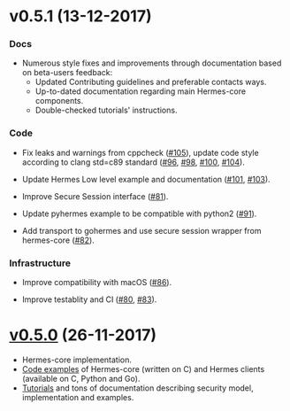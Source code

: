 # v0.5.1 (13-12-2017)

### Docs

* Numerous style fixes and improvements through documentation based on beta-users feedback:
   * Updated Contributing guidelines and preferable contacts ways.
   * Up-to-dated documentation regarding main Hermes-core components.
   * Double-checked tutorials' instructions.

### Code

* Fix leaks and warnings from cppcheck ([#105](https://github.com/cossacklabs/hermes-core/pull/105)), update code style according to clang std=c89 standard ([#96](https://github.com/cossacklabs/hermes-core/pull/96), [#98](https://github.com/cossacklabs/hermes-core/pull/98), [#100](https://github.com/cossacklabs/hermes-core/pull/100), [#104](https://github.com/cossacklabs/hermes-core/pull/104)).

* Update Hermes Low level example and documentation ([#101](https://github.com/cossacklabs/hermes-core/pull/101), [#103](https://github.com/cossacklabs/hermes-core/pull/103)).

* Improve Secure Session interface ([#81](https://github.com/cossacklabs/hermes-core/pull/81)).

* Update pyhermes example to be compatible with python2 ([#91](https://github.com/cossacklabs/hermes-core/pull/91)).

* Add transport to gohermes and use secure session wrapper from hermes-core ([#82](https://github.com/cossacklabs/hermes-core/pull/82)).

### Infrastructure

* Improve compatibility with macOS ([#86](https://github.com/cossacklabs/hermes-core/pull/86)).

* Improve testablity and CI ([#80](https://github.com/cossacklabs/hermes-core/pull/80), [#83](https://github.com/cossacklabs/hermes-core/pull/83)).


# [v0.5.0](https://github.com/cossacklabs/hermes-core/releases/tag/0.5) (26-11-2017)

* Hermes-core implementation.
* [Code examples](https://github.com/cossacklabs/hermes-core/tree/master/docs/examples) of Hermes-core (written on C) and Hermes clients (available on C, Python and Go).
* [Tutorials](https://github.com/cossacklabs/hermes-core#languages-and-tutorials) and tons of documentation describing security model, implementation and examples.